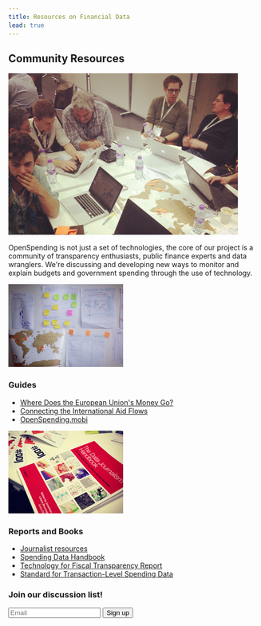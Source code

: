 ```yaml
---
title: Resources on Financial Data
lead: true
---
```


## Community Resources

![Photo from MozFest](img/mozfest1.png)

OpenSpending is not just a set of technologies, the core of our
project is a community of transparency enthusiasts, public finance
experts and data wranglers. We're discussing and developing new ways
to monitor and explain budgets and government spending through the use
of technology.

![Photo from MozFest](img/mozfest2.png)

### Guides

- [Where Does the European Union's Money Go?](./eu/)
- [Connecting the International Aid Flows](./iati/)
- [OpenSpending.mobi](./mobi/)

![Photo from MozFest](img/mozfest3.png)

### Reports and Books

- [Journalist resources](./journo/)
- [Spending Data Handbook](./handbook/ch001_introduction.html)
- [Technology for Fiscal Transparency Report](./gift/)
- [Standard for Transaction-Level Spending Data](./standard/)

### Join our discussion list!

<form action="http://lists.okfn.org/mailman/subscribe/openspending" action="POST" class="form-inline">
<input type="text" class="input-medium span4" name="email" placeholder="Email">
<button type="submit" class="btn">Sign up</button>
</form>
